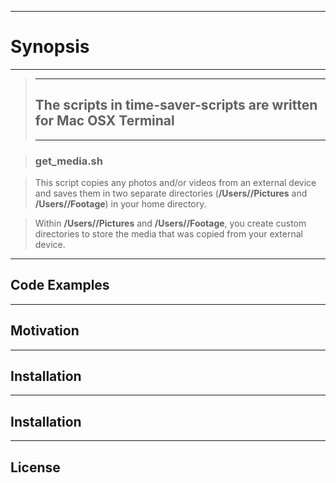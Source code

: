 -----------------
# Synopsis
-----------------
>
> ------------------------------------------------------------------
> ## The scripts in time-saver-scripts are written for Mac OSX Terminal
> ------------------------------------------------------------------

>	### get_media.sh

>	This script copies any photos and/or videos from an external
>	device and saves them in two separate directories
>	(**/Users/<user name>/Pictures** and **/Users/<user name>/Footage**)
>	in your home directory.

>	Within **/Users/<user name>/Pictures** and **/Users/<user name>/Footage**,
>	you create custom directories to store the media that was copied
>	from your external device.
-----------------
Code Examples
-----------------
>
-----------------
Motivation
-----------------
>
-----------------
Installation
-----------------
>
-----------------
Installation
-----------------
>
-----------------
License
-----------------
>